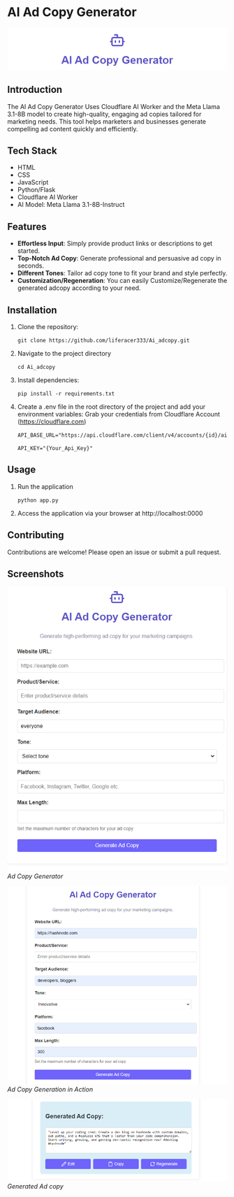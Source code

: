 # AI Ad Copy Generator
![logo](images/img3.png)
## Introduction
The AI Ad Copy Generator Uses Cloudflare AI Worker and the Meta Llama 3.1-8B model to create high-quality, engaging ad copies tailored for marketing needs. This tool helps marketers and businesses generate compelling ad content quickly and efficiently.

## Tech Stack
- HTML
- CSS
- JavaScript
- Python/Flask
- Cloudflare AI Worker
- AI Model: Meta Llama 3.1-8B-Instruct

## Features
- **Effortless Input**: Simply provide product links or descriptions to get started.
- **Top-Notch Ad Copy**: Generate professional and persuasive ad copy in seconds.
- **Different Tones**: Tailor ad copy tone to fit your brand and style perfectly.
- **Customization/Regeneration**: You can easily Customize/Regenerate the generated adcopy according to your need.


## Installation
1. Clone the repository:
   ```
   git clone https://github.com/liferacer333/Ai_adcopy.git
   ```
2. Navigate to the project directory
   ```
   cd Ai_adcopy
   ```
3. Install dependencies:
   ```
   pip install -r requirements.txt
   ```
4. Create a .env file in the root directory of the project and add your environment variables:
   Grab your credentials from Cloudflare Account (https://cloudflare.com)
   ```
   API_BASE_URL="https://api.cloudflare.com/client/v4/accounts/{id}/ai/run/"
   ```
   ```
   API_KEY="{Your_Api_Key}"
   ```
## Usage
1. Run the application
   ```
   python app.py
   ```
2. Access the application via your browser at http://localhost:0000

## Contributing
Contributions are welcome! Please open an issue or submit a pull request.


## Screenshots
![Home](images/img2.png)
*Ad Copy Generator*

![Ad Copy Generation](images/img4.png)
*Ad Copy Generation in Action*

![Ad Copy Generation](images/img5.png)
*Generated Ad copy*
